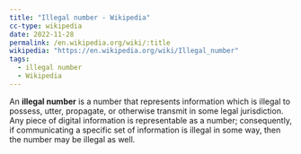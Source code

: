 ```yaml
---
title: "Illegal number - Wikipedia"
cc-type: wikipedia
date: 2022-11-28
permalink: /en.wikipedia.org/wiki/:title
wikipedia: "https://en.wikipedia.org/wiki/Illegal_number"
tags:
  - illegal number
  - Wikipedia
---
```

An **illegal number** is a number that represents information which is illegal to possess, utter, propagate, or otherwise transmit in some legal jurisdiction. Any piece of digital information is representable as a number; consequently, if communicating a specific set of information is illegal in some way, then the number may be illegal as well.